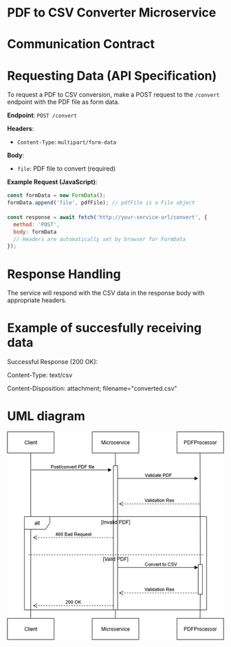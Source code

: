 # PDF to CSV Converter Microservice

# Communication Contract

# Requesting Data (API Specification)

To request a PDF to CSV conversion, make a POST request to the `/convert` endpoint with the PDF file as form data.

**Endpoint**: `POST /convert`

**Headers**:
- `Content-Type`: `multipart/form-data`

**Body**:
- `file`: PDF file to convert (required)

**Example Request (JavaScript)**:
```javascript
const formData = new FormData();
formData.append('file', pdfFile); // pdfFile is a File object

const response = await fetch('http://your-service-url/convert', {
  method: 'POST',
  body: formData
  // Headers are automatically set by browser for FormData
});
```

# Response Handling
The service will respond with the CSV data in the response body with appropriate headers.

# Example of succesfully receiving data
Successful Response (200 OK):

Content-Type: text/csv

Content-Disposition: attachment; filename="converted.csv"

# UML diagram

![alt text](./images/uml.drawio.png)
